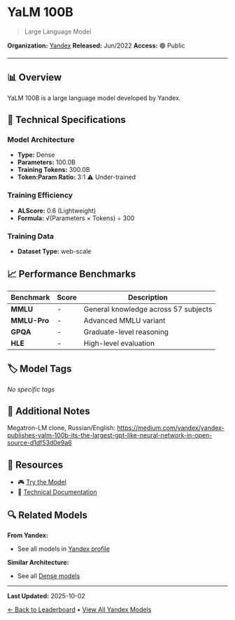 # YaLM 100B

> Large Language Model

**Organization:** [Yandex](../../labs/yandex.md)
**Released:** Jun/2022
**Access:** 🟢 Public

---

## 📊 Overview

YaLM 100B is a large language model developed by Yandex.

## 🔧 Technical Specifications

### Model Architecture
- **Type:** Dense
- **Parameters:** 100.0B
- **Training Tokens:** 300.0B
- **Token:Param Ratio:** 3:1 ⚠️ Under-trained

### Training Efficiency
- **ALScore:** 0.6 (Lightweight)
- **Formula:** √(Parameters × Tokens) ÷ 300

### Training Data
- **Dataset Type:** web-scale

## 📈 Performance Benchmarks

| Benchmark | Score | Description |
|-----------|-------|-------------|
| **MMLU** | - | General knowledge across 57 subjects |
| **MMLU-Pro** | - | Advanced MMLU variant |
| **GPQA** | - | Graduate-level reasoning |
| **HLE** | - | High-level evaluation |

## 🏷️ Model Tags

_No specific tags_

## 📝 Additional Notes

Megatron-LM clone, Russian/English: https://medium.com/yandex/yandex-publishes-yalm-100b-its-the-largest-gpt-like-neural-network-in-open-source-d1df53d0e9a6

## 🔗 Resources

- 🎮 [Try the Model](Github (train/deploy))
- 📄 [Technical Documentation](https://github.com/yandex/YaLM-100B)

## 🔍 Related Models

**From Yandex:**
- See all models in [Yandex profile](../../labs/yandex.md)

**Similar Architecture:**
- See all [Dense models](../../architectures/dense.md)

---

**Last Updated:** 2025-10-02

[← Back to Leaderboard](../../README.md) • [View All Yandex Models](../../labs/yandex.md)
